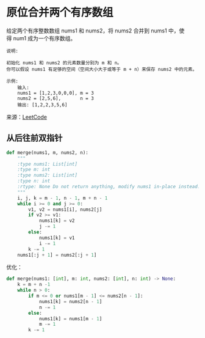 # 原位合并两个有序数组
给定两个有序整数数组 nums1 和 nums2，将 nums2 合并到 nums1 中，使得 num1 成为一个有序数组。
```
说明:

初始化 nums1 和 nums2 的元素数量分别为 m 和 n。
你可以假设 nums1 有足够的空间（空间大小大于或等于 m + n）来保存 nums2 中的元素。

示例:
    输入:
    nums1 = [1,2,3,0,0,0], m = 3
    nums2 = [2,5,6],       n = 3
    输出: [1,2,2,3,5,6]
```
来源：[LeetCode](https://leetcode-cn.com/problems/merge-sorted-array)

## 从后往前双指针
```python
def merge(nums1, m, nums2, n):
    """
    :type nums1: List[int]
    :type m: int
    :type nums2: List[int]
    :type n: int
    :rtype: None Do not return anything, modify nums1 in-place instead.
    """
    i, j, k = m - 1, n - 1, m + n - 1
    while i >= 0 and j >= 0:
        v1, v2 = nums1[i], nums2[j]
        if v2 >= v1:
            nums1[k] = v2
            j -= 1
        else:
            nums1[k] = v1
            i -= 1
        k -= 1
    nums1[:j + 1] = nums2[:j + 1]
```

优化：
```python
def merge(nums1: [int], m: int, nums2: [int], n: int) -> None:
    k = m + n -1
    while n > 0:
        if m <= 0 or nums1[m - 1] <= nums2[n - 1]:
            nums1[k] = nums2[n - 1]
            n -= 1
        else:
            nums1[k] = nums1[m - 1]
            m -= 1 
        k -= 1
```